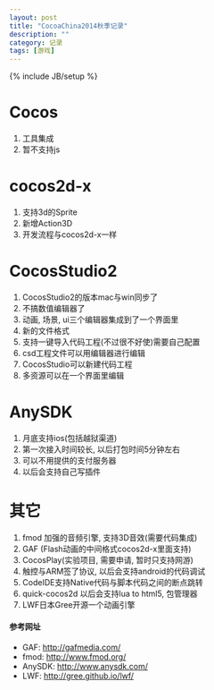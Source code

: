 ```yaml
---
layout: post
title: "CocoaChina2014秋季记录"
description: ""
category: 记录
tags: [游戏]
---
```

{% include JB/setup %}

# Cocos #
1. 工具集成 
2. 暂不支持js 

# cocos2d-x #
1. 支持3d的Sprite
2. 新增Action3D
3. 开发流程与cocos2d-x一样

# CocosStudio2 #
1. CocosStudio2的版本mac与win同步了 
2. 不搞数值编辑器了 
3. 动画, 场景, ui三个编辑器集成到了一个界面里 
4. 新的文件格式 
5. 支持一键导入代码工程(不过很不好使)需要自己配置 
6. csd工程文件可以用编辑器进行编辑 
7. CocosStudio可以新建代码工程 
8. 多资源可以在一个界面里编辑 

# AnySDK #
1. 月底支持ios(包括越狱渠道) 
2. 第一次接入时间较长, 以后打包时间5分钟左右 
3. 可以不用提供的支付服务器 
4. 以后会支持自己写插件 

# 其它 #
1. fmod 加强的音频引擎, 支持3D音效(需要代码集成) 
2. GAF (Flash动画的中间格式cocos2d-x里面支持) 
3. CocosPlay(实验项目, 需要申请, 暂时只支持网游) 
4. 触控与ARM签了协议, 以后会支持android的代码调试 
5. CodeIDE支持Native代码与脚本代码之间的断点跳转 
6. quick-cocos2d 以后会支持lua to html5, 包管理器 
7. LWF日本Gree开源一个动画引擎 

#### 参考网址 ####
* GAF: <http://gafmedia.com/>
* fmod: <http://www.fmod.org/>
* AnySDK: <http://www.anysdk.com/>
* LWF: <http://gree.github.io/lwf/>

